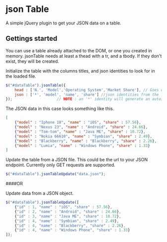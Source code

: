 json Table
=========

A simple jQuery plugin to get your JSON data on a table.

Gettings started
----------------
You can use a table already attached to the DOM, or one you created in memory. jsonTable needs at least a thead with a tr, and a tbody. If they don't exist, they will be created.

Initialize the table with the columns titles, and json identities to look for in the loaded file.
```javascript
$("#dataTable").jsonTable({
	head : ['N.', 'Model','Operating System','Market Share'], // Goes on the <thead>
	json : ['*', 'model', 'name', 'share'] //json identities from the loaded json object
});				       // NOTE : an '*' identity will generate an autoincremented column
```

The JSON data in this case looks something like this.
```json
[
    {"model" : "Iphone 18", "name" : "iOS", "share" : 57.56},
    {"model" : "Nexus 23", "name" : "Android", "share" : 24.66},
    {"model" : "Tom-tom", "name" : "Java ME", "share" : 10.72},
    {"model" : "Nokia 66610", "name" : "Symbian", "share" : 2.49},
    {"model" : "Blackberry", "name" : "Blackberry", "share" : 2.26},
    {"model" : "Lumia", "name" : "Windows Phone", "share" : 1.33}
]
```

Update the table from a JSON file. This could be the url to your JSON endpoint. Currently only GET requests are supported.
```javascript
$("#dataTable").jsonTableUpdate("data.json");
```

####OR

Update data from a JSON object.
```javascript
$("#dataTable").jsonTableUpdate([
    {"id" : 1, "name" : "iOS", "share" : 57.56},
    {"id" : 2, "name" : "Android", "share" : 24.66},
    {"id" : 3, "name" : "Java ME", "share" : 10.72},
    {"id" : 4, "name" : "Symbian", "share" : 2.49},
    {"id" : 4, "name" : "Blackberry", "share" : 2.26},
    {"id" : 4, "name" : "Windows Phone", "share" : 1.33}
]);
```
